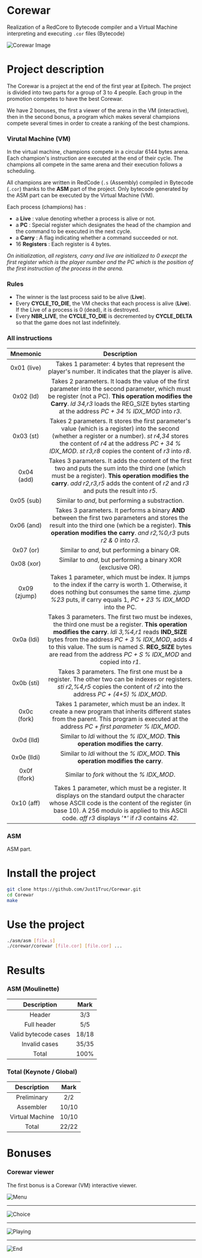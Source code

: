 # Corewar
Realization of a RedCore to Bytecode compiler and a Virtual Machine interpreting and executing ``.cor`` files (Bytecode)

![Corewar Image](https://repository-images.githubusercontent.com/205827033/21423900-e07e-11e9-86dc-5655452547fa)

# Project description
The Corewar is a project at the end of the first year at Epitech. The project is divided into two parts for a group of 3 to 4 people. Each group in the promotion competes to have the best Corewar.

We have 2 bonuses, the first a viewer of the arena in the VM (interactive), then in the second bonus, a program which makes several champions compete several times in order to create a ranking of the best champions.

### Virutal Machine (VM)
In the virtual machine, champions compete in a circular 6144 bytes arena. Each champion's instruction are executed at the end of their cycle. The champions all compete in the same arena and their execution follows a scheduling.

All champions are written in RedCode (``.s`` (Assembly) compiled in Bytecode (``.cor``) thanks to the **ASM** part of the project. Only bytecode generated by the ASM part can be executed by the Virtual Machine (VM).

Each process (champions) has :

- a **Live** : value denoting whether a process is alive or not.
- a **PC** : Special register which designates the head of the champion and the command to be executed in the next cycle.
- a **Carry** : A flag indicating whether a command succeeded or not.
- 16 **Registers** : Each register is 4 bytes.

*On initialization, all registers, carry and live are initialized to 0 execpt the first register which is the player number and the PC which is the position of the first instruction of the process in the arena.*

### Rules
- The winner is the last process said to be alive (**Live**).
- Every **CYCLE_TO_DIE**, the VM checks that each process is alive (**Live**). If the Live of a process is 0 (dead), it is destroyed.
- Every **NBR_LIVE**, the **CYCLE_TO_DIE** is decremented by **CYCLE_DELTA** so that the game does not last indefinitely.

### All instructions
| **Mnemonic** | **Description** |
|:--------:|:-----------:|
| 0x01 (live) | Takes 1 parameter: 4 bytes that represent the player's number. It indicates that the player is alive. |
| 0x02 (ld) | Takes 2 parameters. It loads the value of the first parameter into the second parameter, which must be register (not a PC). **This operation modifies the Carry**. *ld 34,r3* loads the REG_SIZE bytes starting at the address *PC + 34 % IDX_MOD* into *r3*. |
| 0x03 (st) | Takes 2 parameters. It stores the first parameter's value (which is a register) into the second (whether a register or a number). *st r4,34* stores the content of *r4* at the address *PC + 34 % IDX_MOD*. *st r3,r8* copies the content of *r3* into *r8*. |
| 0x04 (add) | Takes 3 parameters. It adds the content of the first two and puts the sum into the third one (which must be a register). **This operation modifies the carry**. *add r2,r3,r5* adds the content of *r2* and *r3* and puts the result into *r5*. |
| 0x05 (sub) | Similar to *and*, but performing a substraction. |
| 0x06 (and) | Takes 3 parameters. It performs a binary **AND** between the first two parameters and stores the result into the third one (which be a register). **This operation modifies the carry**. *and r2,%0,r3* puts *r2 & 0* into *r3*. |
| 0x07 (or) | Similar to *and*, but performing a binary OR. |
| 0x08 (xor) | Similar to *and*, but performing a binary XOR (exclusive OR). |
| 0x09 (zjump) | Takes 1 parameter, which must be index. It jumps to the index if the carry is worth 1. Otherwise, it does nothing but consumes the same time. *zjump %23* puts, if carry equals 1, *PC + 23 % IDX_MOD* into the PC. |
| 0x0a (ldi) | Takes 3 parameters. The first two must be indexes, the third one must be a register. **This operation modifies the carry**. *ldi 3,%4,r1* reads **IND_SIZE** bytes from the address *PC + 3 % IDX_MOD*, adds *4* to this value. The sum is named *S*. **REG_SIZE** bytes are read from the address *PC + S % IDX_MOD* and copied into *r1*. |
| 0x0b (sti) | Takes 3 parameters. The first one must be a register. The other two can be indexes or registers. *sti r2,%4,r5* copies the content of *r2* into the address *PC + (4+5) % IDX_MOD*. |
| 0x0c (fork) | Takes 1 parameter, which must be an index. It create a new program that inherits different states from the parent. This program is executed at the address *PC + first parameter % IDX_MOD*. |
| 0x0d (lld) | Similar to *ldi* without the *% IDX_MOD*. **This operation modifies the carry**. |
| 0x0e (lldi) | Similar to *ldi* without the *% IDX_MOD*. **This operation modifies the carry**. |
| 0x0f (lfork) | Similar to *fork* without the *% IDX_MOD*. |
| 0x10 (aff) |  Takes 1 parameter, which must be a register. It displays on the standard output the character whose ASCII code is the content of the register (in base 10). A 256 modulo is applied to this ASCII code. *aff r3* displays ’*’ if *r3* contains *42*.

### ASM
ASM part.

# Install the project
```bash
git clone https://github.com/Just1Truc/Corewar.git
cd Corewar
make
```

# Use the project
```bash
./asm/asm [file.s]
./corewar/corewar [file.cor] [file.cor] ...
```

# Results
### ASM (Moulinette)
| **Description** | **Mark** |
|:-----------:|:----:|
| Header | 3/3 |
| Full header | 5/5 |
| Valid bytecode cases | 18/18 |
| Invalid cases | 35/35 |
| Total | 100% |

### Total (Keynote / Global)
| **Description** | **Mark** |
|:-----------------:|:----------:|
| Preliminary | 2/2 |
| Assembler | 10/10 |
| Virtual Machine | 10/10 |
| Total | 22/22 |

# Bonuses

### Corewar viewer
The first bonus is a Corewar (VM) interactive viewer.

![Menu](https://i.postimg.cc/bYxTn3Qm/Screenshot-from-2022-05-27-21-12-48.png)

---

![Choice](https://i.postimg.cc/zB1hXYP8/Screenshot-from-2022-05-27-21-13-47.png)

---

![Playing](https://i.postimg.cc/5tt4B7YL/Screenshot-from-2022-05-27-21-15-02.png)

---

![End](https://i.postimg.cc/9fNWJdZS/Screenshot-from-2022-05-27-21-15-10.png)
